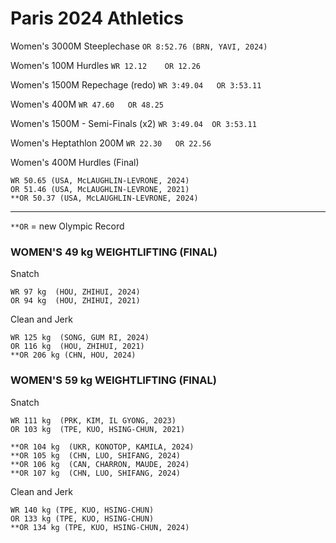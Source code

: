 # Paris 2024 Athletics

Women's 3000M Steeplechase  `OR 8:52.76 (BRN, YAVI, 2024)`

Women's 100M Hurdles   `WR 12.12    OR 12.26`

Women's 1500M Repechage (redo)  `WR 3:49.04   OR 3:53.11`

Women's 400M   `WR 47.60   OR 48.25`

Women's 1500M - Semi-Finals (x2)   `WR 3:49.04  OR 3:53.11`

Women's Heptathlon 200M   `WR 22.30   OR 22.56`

Women's 400M Hurdles (Final)
```
WR 50.65 (USA, McLAUGHLIN-LEVRONE, 2024)
OR 51.46 (USA, McLAUGHLIN-LEVRONE, 2021)
**OR 50.37 (USA, McLAUGHLIN-LEVRONE, 2024)
```







---

`**OR` = new Olympic Record 

### WOMEN'S 49 kg WEIGHTLIFTING (FINAL)

Snatch
```
WR 97 kg  (HOU, ZHIHUI, 2024)	
OR 94 kg  (HOU, ZHIHUI, 2021)
```

Clean and Jerk
```
WR 125 kg  (SONG, GUM RI, 2024)
OR 116 kg  (HOU, ZHIHUI, 2021)
**OR 206 kg (CHN, HOU, 2024)
```


### WOMEN'S 59 kg WEIGHTLIFTING (FINAL)

Snatch
```
WR 111 kg  (PRK, KIM, IL GYONG, 2023)
OR 103 kg  (TPE, KUO, HSING-CHUN, 2021)

**OR 104 kg  (UKR, KONOTOP, KAMILA, 2024)
**OR 105 kg  (CHN, LUO, SHIFANG, 2024)
**OR 106 kg  (CAN, CHARRON, MAUDE, 2024)
**OR 107 kg  (CHN, LUO, SHIFANG, 2024)
```

Clean and Jerk 
```
WR 140 kg (TPE, KUO, HSING-CHUN)
OR 133 kg (TPE, KUO, HSING-CHUN)
**OR 134 kg (TPE, KUO, HSING-CHUN, 2024)
```



